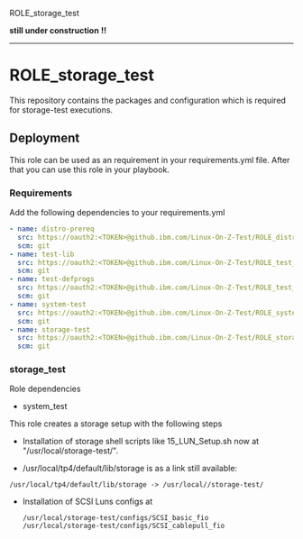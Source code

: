  ROLE_storage_test

__still under construction__  __!!__



---------------------------

ROLE_storage_test
===================

This repository contains the packages and configuration which is required for storage-test executions.

## Deployment

This role can be used as an requirement in your requirements.yml file. After that you can use this role
in your playbook.

### Requirements

Add the following dependencies to your requirements.yml

``` yaml
- name: distro-prereq
  src: https://oauth2:<TOKEN>@github.ibm.com/Linux-On-Z-Test/ROLE_distro_prereq.git
  scm: git
- name: test-lib
  src: https://oauth2:<TOKEN>@github.ibm.com/Linux-On-Z-Test/ROLE_test_lib.git
  scm: git
- name: test-defprogs
  src: https://oauth2:<TOKEN>@github.ibm.com/Linux-On-Z-Test/ROLE_test_defprogs.git
  scm: git
- name: system-test
  src: https://oauth2:<TOKEN>@github.ibm.com/Linux-On-Z-Test/ROLE_system_test.git
  scm: git
- name: storage-test
  src: https://oauth2:<TOKEN>@github.ibm.com/Linux-On-Z-Test/ROLE_storage_test.git
  scm: git

```

### storage_test
Role dependencies
- system_test



This role creates a storage setup with the following steps
- Installation of storage shell scripts like 15_LUN_Setup.sh
 now at "/usr/local/storage-test/".

 - /usr/local/tp4/default/lib/storage is as a link still available:

 ```
 /usr/local/tp4/default/lib/storage -> /usr/local//storage-test/
 ```

- Installation of SCSI Luns configs at

   ```
   /usr/local/storage-test/configs/SCSI_basic_fio
   /usr/local/storage-test/configs/SCSI_cablepull_fio
   ```
